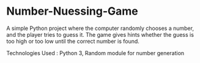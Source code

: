 # Number-Nuessing-Game

A simple Python project where the computer randomly chooses a number, and the player tries to guess it. The game gives hints whether the guess is too high or too low until the correct number is found.

Technologies Used :
Python 3,
Random module for number generation
